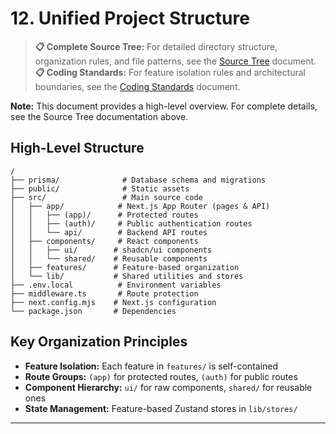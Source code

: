# 12\. Unified Project Structure

> **📋 Complete Source Tree:** For detailed directory structure, organization rules, and file patterns, see the [Source Tree](./source-tree.md) document.
> **📋 Coding Standards:** For feature isolation rules and architectural boundaries, see the [Coding Standards](./coding-standards.md) document.

**Note:** This document provides a high-level overview. For complete details, see the Source Tree documentation above.

## High-Level Structure

```plaintext
/
├── prisma/              # Database schema and migrations
├── public/              # Static assets
├── src/                 # Main source code
│   ├── app/            # Next.js App Router (pages & API)
│   │   ├── (app)/      # Protected routes
│   │   ├── (auth)/     # Public authentication routes
│   │   └── api/        # Backend API routes
│   ├── components/     # React components
│   │   ├── ui/        # shadcn/ui components
│   │   └── shared/    # Reusable components
│   ├── features/      # Feature-based organization
│   └── lib/           # Shared utilities and stores
├── .env.local          # Environment variables
├── middleware.ts       # Route protection
├── next.config.mjs    # Next.js configuration
└── package.json       # Dependencies
```

## Key Organization Principles

- **Feature Isolation:** Each feature in `features/` is self-contained
- **Route Groups:** `(app)` for protected routes, `(auth)` for public routes
- **Component Hierarchy:** `ui/` for raw components, `shared/` for reusable ones
- **State Management:** Feature-based Zustand stores in `lib/stores/`

-----
